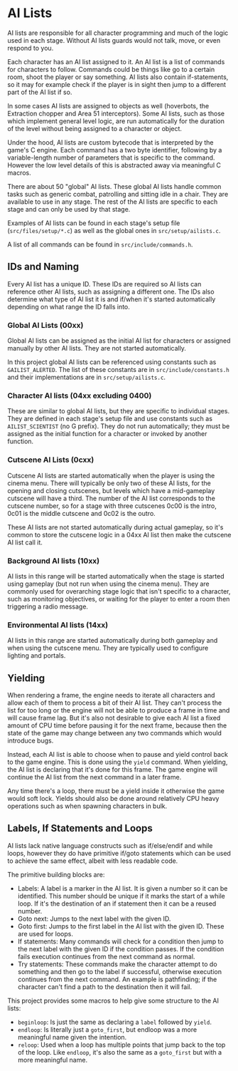 # AI Lists

AI lists are responsible for all character programming and much of the logic used in each stage. Without AI lists guards would not talk, move, or even respond to you.

Each character has an AI list assigned to it. An AI list is a list of commands for characters to follow. Commands could be things like go to a certain room, shoot the player or say something. AI lists also contain if-statements, so it may for example check if the player is in sight then jump to a different part of the AI list if so.

In some cases AI lists are assigned to objects as well (hoverbots, the Extraction chopper and Area 51 interceptors). Some AI lists, such as those which implement general level logic, are run automatically for the duration of the level without being assigned to a character or object.

Under the hood, AI lists are custom bytecode that is interpreted by the game's C engine. Each command has a two byte identifier, following by a variable-length number of parameters that is specific to the command. However the low level details of this is abstracted away via meaningful C macros.

There are about 50 "global" AI lists. These global AI lists handle common tasks such as generic combat, patrolling and sitting idle in a chair. They are available to use in any stage. The rest of the AI lists are specific to each stage and can only be used by that stage.

Examples of AI lists can be found in each stage's setup file (`src/files/setup/*.c`) as well as the global ones in `src/setup/ailists.c`.

A list of all commands can be found in `src/include/commands.h`.

## IDs and Naming

Every AI list has a unique ID. These IDs are required so AI lists can reference other AI lists, such as assigning a different one. The IDs also determine what type of AI list it is and if/when it's started automatically depending on what range the ID falls into.

### Global AI Lists (00xx)

Global AI lists can be assigned as the initial AI list for characters or assigned manually by other AI lists. They are not started automatically.

In this project global AI lists can be referenced using constants such as `GAILIST_ALERTED`. The list of these constants are in `src/include/constants.h` and their implementations are in `src/setup/ailists.c`.

### Character AI lists (04xx excluding 0400)

These are similar to global AI lists, but they are specific to individual stages. They are defined in each stage's setup file and use constants such as `AILIST_SCIENTIST` (no G prefix). They do not run automatically; they must be assigned as the initial function for a character or invoked by another function.

### Cutscene AI Lists (0cxx)

Cutscene AI lists are started automatically when the player is using the cinema menu. There will typically be only two of these AI lists, for the opening and closing cutscenes, but levels which have a mid-gameplay cutscene will have a third. The number of the AI list corresponds to the cutscene number, so for a stage with three cutscenes 0c00 is the intro, 0c01 is the middle cutscene and 0c02 is the outro.

These AI lists are not started automatically during actual gameplay, so it's common to store the cutscene logic in a 04xx AI list then make the cutscene AI list call it.

### Background AI lists (10xx)

AI lists in this range will be started automatically when the stage is started using gameplay (but not run when using the cinema menu). They are commonly used for overarching stage logic that isn't specific to a character, such as monitoring objectives, or waiting for the player to enter a room then triggering a radio message.

### Environmental AI lists (14xx)

AI lists in this range are started automatically during both gameplay and when using the cutscene menu. They are typically used to configure lighting and portals.

## Yielding

When rendering a frame, the engine needs to iterate all characters and allow each of them to process a bit of their AI list. They can't process the list for too long or the engine will not be able to produce a frame in time and will cause frame lag. But it's also not desirable to give each AI list a fixed amount of CPU time before pausing it for the next frame, because then the state of the game may change between any two commands which would introduce bugs.

Instead, each AI list is able to choose when to pause and yield control back to the game engine. This is done using the `yield` command. When yielding, the AI list is declaring that it's done for this frame. The game engine will continue the AI list from the next command in a later frame.

Any time there's a loop, there must be a yield inside it otherwise the game would soft lock. Yields should also be done around relatively CPU heavy operations such as when spawning characters in bulk.

## Labels, If Statements and Loops

AI lists lack native language constructs such as if/else/endif and while loops, however they do have primitive if/goto statements which can be used to achieve the same effect, albeit with less readable code.

The primitive building blocks are:

* Labels: A label is a marker in the AI list. It is given a number so it can be identified. This number should be unique if it marks the start of a while loop. If it's the destination of an if statement then it can be a reused number.
* Goto next: Jumps to the next label with the given ID.
* Goto first: Jumps to the first label in the AI list with the given ID. These are used for loops.
* If statements: Many commands will check for a condition then jump to the next label with the given ID if the condition passes. If the condition fails execution continues from the next command as normal.
* Try statements: These commands make the character attempt to do something and then go to the label if successful, otherwise execution continues from the next command. An example is pathfinding; if the character can't find a path to the destination then it will fail.

This project provides some macros to help give some structure to the AI lists:

* `beginloop`: Is just the same as declaring a `label` followed by `yield`.
* `endloop`: Is literally just a `goto_first`, but endloop was a more meaningful name given the intention.
* `reloop`: Used when a loop has multiple points that jump back to the top of the loop. Like `endloop`, it's also the same as a `goto_first` but with a more meaningful name.
